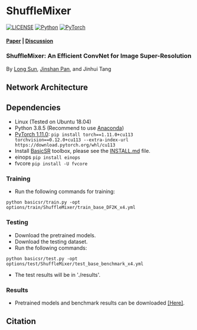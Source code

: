 # ShuffleMixer
[![LICENSE](https://img.shields.io/badge/license-MIT-green)](https://github.com/sunny2109/ShuffleMixer/blob/main/LICENSE)
[![Python](https://img.shields.io/badge/python-3.8-blue.svg)](https://www.python.org/)
[![PyTorch](https://img.shields.io/badge/pytorch-1.11-%237732a8)](https://pytorch.org/)

#### [Paper](https://arxiv.org/pdf/2205.15175.pdf) | [Discussion](https://github.com/sunny2109/ShuffleMixer/issues)
### ShuffleMixer: An Efficient ConvNet for Image Super-Resolution
By [Long Sun](https://github.com/sunny2109), [Jinshan Pan](https://jspan.github.io/), and Jinhui Tang


## Network Architecture

## Dependencies
- Linux (Tested on Ubuntu 18.04)
- Python 3.8.5 (Recommend to use [Anaconda](https://www.anaconda.com/download/#linux))
- [PyTorch 1.11.0](https://pytorch.org/): `pip install torch==1.11.0+cu113 torchvision==0.12.0+cu113 --extra-index-url https://download.pytorch.org/whl/cu113` 
- Install [BasicSR](https://github.com/XPixelGroup/BasicSR) toolbox, please see the [INSTALL.md](https://github.com/XPixelGroup/BasicSR/blob/master/docs/INSTALL.md) file.
- einops `pip install einops`
- fvcore `pip install -U fvcore`


### Training
- Run the following commands for training:
```
python basicsr/train.py -opt options/train/ShuffleMixer/train_base_DF2K_x4.yml
```

### Testing
- Download the pretrained models.
- Download the testing dataset.
- Run the following commands:
```
python basicsr/test.py -opt options/test/ShuffleMixer/test_base_benchmark_x4.yml
```
- The test results will be in './results'.


### Results
- Pretrained models and benchmark results can be downloaded [[Here]]().

## Citation

